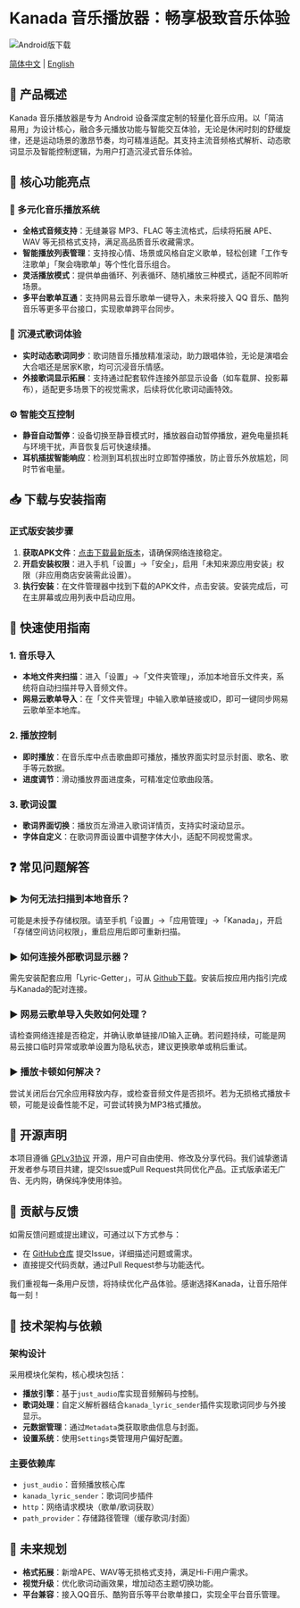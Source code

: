 # Kanada 音乐播放器：畅享极致音乐体验

![Android版下载](https://img.shields.io/badge/Android-v1.0.0-blue?logo=android)

[简体中文](README.md) | [English](README_EN.md)


## 🌿 产品概述
Kanada 音乐播放器是专为 Android 设备深度定制的轻量化音乐应用。以「简洁易用」为设计核心，融合多元播放功能与智能交互体验，无论是休闲时刻的舒缓旋律，还是运动场景的激昂节奏，均可精准适配。其支持主流音频格式解析、动态歌词显示及智能控制逻辑，为用户打造沉浸式音乐体验。


## 🚀 核心功能亮点


### 🎵 多元化音乐播放系统
- **全格式音频支持**：无缝兼容 MP3、FLAC 等主流格式，后续将拓展 APE、WAV 等无损格式支持，满足高品质音乐收藏需求。
- **智能播放列表管理**：支持按心情、场景或风格自定义歌单，轻松创建「工作专注歌单」「聚会嗨歌单」等个性化音乐组合。
- **灵活播放模式**：提供单曲循环、列表循环、随机播放三种模式，适配不同聆听场景。
- **多平台歌单互通**：支持网易云音乐歌单一键导入，未来将接入 QQ 音乐、酷狗音乐等更多平台接口，实现歌单跨平台同步。


### 📝 沉浸式歌词体验
- **实时动态歌词同步**：歌词随音乐播放精准滚动，助力跟唱体验，无论是演唱会大合唱还是居家K歌，均可沉浸音乐情感。
- **外接歌词显示拓展**：支持通过配套软件连接外部显示设备（如车载屏、投影幕布），适配更多场景下的视觉需求，后续将优化歌词动画特效。


### ⚙️ 智能交互控制
- **静音自动暂停**：设备切换至静音模式时，播放器自动暂停播放，避免电量损耗与环境干扰，声音恢复后可快速续播。
- **耳机插拔智能响应**：检测到耳机拔出时立即暂停播放，防止音乐外放尴尬，同时节省电量。


## 📥 下载与安装指南

### 正式版安装步骤
1. **获取APK文件**：[点击下载最新版本](https://github.com/xiaocaoooo/Kanada/releases/latest/download/app-release.apk)，请确保网络连接稳定。
2. **开启安装权限**：进入手机「设置」→「安全」，启用「未知来源应用安装」权限（非应用商店安装需此设置）。
3. **执行安装**：在文件管理器中找到下载的APK文件，点击安装。安装完成后，可在主屏幕或应用列表中启动应用。


## 📖 快速使用指南

### 1. 音乐导入
- **本地文件夹扫描**：进入「设置」→「文件夹管理」，添加本地音乐文件夹，系统将自动扫描并导入音频文件。
- **网易云歌单导入**：在「文件夹管理」中输入歌单链接或ID，即可一键同步网易云歌单至本地库。

### 2. 播放控制
- **即时播放**：在音乐库中点击歌曲即可播放，播放界面实时显示封面、歌名、歌手等元数据。
- **进度调节**：滑动播放界面进度条，可精准定位歌曲段落。

### 3. 歌词设置
- **歌词界面切换**：播放页左滑进入歌词详情页，支持实时滚动显示。
- **字体自定义**：在歌词界面设置中调整字体大小，适配不同视觉需求。


## ❓ 常见问题解答

### ▶ 为何无法扫描到本地音乐？
可能是未授予存储权限。请至手机「设置」→「应用管理」→「Kanada」，开启「存储空间访问权限」，重启应用后即可重新扫描。

### ▶ 如何连接外部歌词显示器？
需先安装配套应用「Lyric-Getter」，可从 [Github下载](https://github.com/xiaowine/Lyric-Getter/releases/latest)。安装后按应用内指引完成与Kanada的配对连接。

### ▶ 网易云歌单导入失败如何处理？
请检查网络连接是否稳定，并确认歌单链接/ID输入正确。若问题持续，可能是网易云接口临时异常或歌单设置为隐私状态，建议更换歌单或稍后重试。

### ▶ 播放卡顿如何解决？
尝试关闭后台冗余应用释放内存，或检查音频文件是否损坏。若为无损格式播放卡顿，可能是设备性能不足，可尝试转换为MP3格式播放。


## 📜 开源声明
本项目遵循 [GPLv3协议](LICENSE) 开源，用户可自由使用、修改及分享代码。我们诚挚邀请开发者参与项目共建，提交Issue或Pull Request共同优化产品。正式版承诺无广告、无内购，确保纯净使用体验。


## 🤝 贡献与反馈
如需反馈问题或提出建议，可通过以下方式参与：
- 在 [GitHub仓库](https://github.com/xiaocaoooo/Kanada) 提交Issue，详细描述问题或需求。
- 直接提交代码贡献，通过Pull Request参与功能迭代。

我们重视每一条用户反馈，将持续优化产品体验。感谢选择Kanada，让音乐陪伴每一刻！


## 🔧 技术架构与依赖
### 架构设计
采用模块化架构，核心模块包括：
- **播放引擎**：基于`just_audio`库实现音频解码与控制。
- **歌词处理**：自定义解析器结合`kanada_lyric_sender`插件实现歌词同步与外接显示。
- **元数据管理**：通过`Metadata`类获取歌曲信息与封面。
- **设置系统**：使用`Settings`类管理用户偏好配置。

### 主要依赖库
- `just_audio`：音频播放核心库
- `kanada_lyric_sender`：歌词同步插件
- `http`：网络请求模块（歌单/歌词获取）
- `path_provider`：存储路径管理（缓存歌词/封面）


## 📌 未来规划
- **格式拓展**：新增APE、WAV等无损格式支持，满足Hi-Fi用户需求。
- **视觉升级**：优化歌词动画效果，增加动态主题切换功能。
- **平台兼容**：接入QQ音乐、酷狗音乐等平台歌单接口，实现全平台音乐管理。
